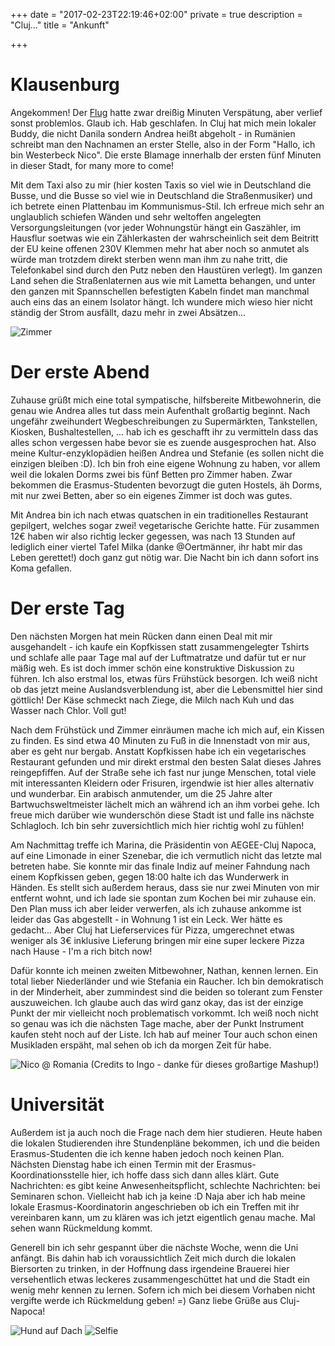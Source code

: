 +++
date = "2017-02-23T22:19:46+02:00"
private = true
description = "Cluj..."
title = "Ankunft"

+++

# Klausenburg

Angekommen! Der [Flug](/travels/flight_boarding.aac) hatte zwar dreißig Minuten Verspätung, aber verlief sonst problemlos. Glaub ich. Hab geschlafen. In Cluj hat mich mein lokaler Buddy, die nicht Danila sondern Andrea heißt abgeholt - in Rumänien schreibt man den Nachnamen an erster Stelle, also in der Form "Hallo, ich bin Westerbeck Nico". Die erste Blamage innerhalb der ersten fünf Minuten in dieser Stadt, for many more to come!

Mit dem Taxi also zu mir (hier kosten Taxis so viel wie in Deutschland die Busse, und die Busse so viel wie in Deutschland die Straßenmusiker) und ich betrete einen Plattenbau im Kommunismus-Stil. Ich erfreue mich sehr an unglaublich schiefen Wänden und sehr weltoffen angelegten Versorgungsleitungen (vor jeder Wohnungstür hängt ein Gaszähler, im Hausflur soetwas wie ein Zählerkasten der wahrscheinlich seit dem Beitritt der EU keine offenen 230V Klemmen mehr hat aber noch so anmutet als würde man trotzdem direkt sterben wenn man ihm zu nahe tritt, die Telefonkabel sind durch den Putz neben den Haustüren verlegt). Im ganzen Land sehen die Straßenlaternen aus wie mit Lametta behangen, und unter den ganzen mit Spannschellen befestigten Kabeln findet man manchmal auch eins das an einem Isolator hängt. Ich wundere mich wieso hier nicht ständig der Strom ausfällt, dazu mehr in zwei Absätzen...

![Zimmer](/travels/Zimmer.jpg)


# Der erste Abend

Zuhause grüßt mich eine total sympatische, hilfsbereite Mitbewohnerin, die genau wie Andrea alles tut dass mein Aufenthalt großartig beginnt. Nach ungefähr zweihundert Wegbeschreibungen zu Supermärkten, Tankstellen, Kiosken, Bushaltestellen, ... hab ich es geschafft ihr zu vermitteln dass das alles schon vergessen habe bevor sie es zuende ausgesprochen hat. Also meine Kultur-enzyklopädien heißen Andrea und Stefanie (es sollen nicht die einzigen bleiben :D). Ich bin froh eine eigene Wohnung zu haben, vor allem weil die lokalen Dorms zwei bis fünf Betten pro Zimmer haben. Zwar bekommen die Erasmus-Studenten bevorzugt die guten Hostels, äh Dorms, mit nur zwei Betten, aber so ein eigenes Zimmer ist doch was gutes.

Mit Andrea bin ich nach etwas quatschen in ein traditionelles Restaurant gepilgert, welches sogar zwei! vegetarische Gerichte hatte. Für zusammen 12€ haben wir also richtig lecker gegessen, was nach 13 Stunden auf lediglich einer viertel Tafel Milka (danke @Oertmänner, ihr habt mir das Leben gerettet!) doch ganz gut nötig war. Die Nacht bin ich dann sofort ins Koma gefallen.

# Der erste Tag

Den nächsten Morgen hat mein Rücken dann einen Deal mit mir ausgehandelt - ich kaufe ein Kopfkissen statt zusammengelegter Tshirts und schlafe alle paar Tage mal auf der Luftmatratze und dafür tut er nur mäßig weh. Es ist doch immer schön eine konstruktive Diskussion zu führen. Ich also erstmal los, etwas fürs Frühstück besorgen. Ich weiß nicht ob das jetzt meine Auslandsverblendung ist, aber die Lebensmittel hier sind göttlich! Der Käse schmeckt nach Ziege, die Milch nach Kuh und das Wasser nach Chlor. Voll gut! 

Nach dem Frühstück und Zimmer einräumen mache ich mich auf, ein Kissen zu finden. Es sind etwa 40 Minuten zu Fuß in die Innenstadt von mir aus, aber es geht nur bergab. Anstatt Kopfkissen habe ich ein vegetarisches Restaurant gefunden und mir direkt erstmal den besten Salat dieses Jahres reingepfiffen. Auf der Straße sehe ich fast nur junge Menschen, total viele mit interessanten Kleidern oder Frisuren, irgendwie ist hier alles alternativ und wunderbar. Ein arabisch anmutender, um die 25 Jahre alter Bartwuchsweltmeister lächelt mich an während ich an ihm vorbei gehe. Ich freue mich darüber wie wunderschön diese Stadt ist und falle ins nächste Schlagloch. Ich bin sehr zuversichtlich mich hier richtig wohl zu fühlen!

Am Nachmittag treffe ich Marina, die Präsidentin von AEGEE-Cluj Napoca, auf eine Limonade in einer Szenebar, die ich vermutlich nicht das letzte mal betreten habe. Sie konnte mir das finale Indiz auf meiner Fahndung nach einem Kopfkissen geben, gegen 18:00 halte ich das Wunderwerk in Händen. Es stellt sich außerdem heraus, dass sie nur zwei Minuten von mir entfernt wohnt, und ich lade sie spontan zum Kochen bei mir zuhause ein. Den Plan muss ich aber leider verwerfen, als ich zuhause ankomme ist leider das Gas abgestellt - in Wohnung 1 ist ein Leck. Wer hätte es gedacht... Aber Cluj hat Lieferservices für Pizza, umgerechnet etwas weniger als 3€ inklusive Lieferung bringen mir eine super leckere Pizza nach Hause - I'm a rich bitch now!

Dafür konnte ich meinen zweiten Mitbewohner, Nathan, kennen lernen. Ein total lieber Niederländer und wie Stefania ein Raucher. Ich bin demokratisch in der Minderheit, aber zummindest sind die beiden so tolerant zum Fenster auszuweichen. Ich glaube auch das wird ganz okay, das ist der einzige Punkt der mir vielleicht noch problematisch vorkommt. Ich weiß noch nicht so genau was ich die nächsten Tage mache, aber der Punkt Instrument kaufen steht noch auf der Liste. Ich hab auf meiner Tour auch schon einen Musikladen erspäht, mal sehen ob ich da morgen Zeit für habe.

![Nico @ Romania](/travels/Nico_at_Romania.jpg)
(Credits to Ingo - danke für dieses großartige Mashup!)

# Universität

Außerdem ist ja auch noch die Frage nach dem hier studieren. Heute haben die lokalen Studierenden ihre Stundenpläne bekommen, ich und die beiden Erasmus-Studenten die ich kenne haben jedoch noch keinen Plan. Nächsten Dienstag habe ich einen Termin mit der Erasmus-Koordinationsstelle hier, ich hoffe dass sich dann alles klärt. Gute Nachrichten: es gibt keine Anwesenheitspflicht, schlechte Nachrichten: bei Seminaren schon. Vielleicht hab ich ja keine :D Naja aber ich hab meine lokale Erasmus-Koordinatorin angeschrieben ob ich ein Treffen mit ihr vereinbaren kann, um zu klären was ich jetzt eigentlich genau mache. Mal sehen wann Rückmeldung kommt.

Generell bin ich sehr gespannt über die nächste Woche, wenn die Uni anfängt. Bis dahin hab ich voraussichtlich Zeit mich durch die lokalen Biersorten zu trinken, in der Hoffnung dass irgendeine Brauerei hier versehentlich etwas leckeres zusammengeschüttet hat und die Stadt ein wenig mehr kennen zu lernen. Sofern ich mich bei diesem Vorhaben nicht vergifte werde ich Rückmeldung geben! =) Ganz liebe Grüße aus Cluj-Napoca!

![Hund auf Dach](/travels/Hund_auf_Dach.jpg)
![Selfie](/travels/Selfie.jpg)
